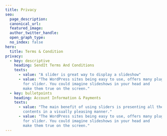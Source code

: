 ```yaml
---
title: Privacy
seo:
  page_description: 
  canonical_url: 
  featured_image: 
  author_twitter_handle: 
  open_graph_type:
  no_index: false
hero:
  title: Terms & Condition
privacy:
  - key: descriptive
    heading: SendIt Terms And Conditions
    texts:
      - value: "A slider is great way to display a slideshow"
      - value: "The WordPress sites being easy to use, offers many plugins
        for slider. You could imagine slideshows in your head and
        make them true on the screen."
  - key: bulletpoints
    heading: Account Information & Payments
    texts:
      - value: "The main benefit of using sliders is presenting all the
        contents in a visually pleasing manner."
      - value: "The WordPress sites being easy to use, offers many plugins
        for slider. You could imagine slideshows in your head and
        make them true on the screen."
---
```


